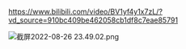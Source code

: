 https://www.bilibili.com/video/BV1yf4y1x7zL/?vd_source=910bc409be462058cb1df8c7eae85791

![截屏2022-08-26 23.49.02.png](https://assets.zaqbest.com/2022/08/26/6308eb9e11b3e.png)